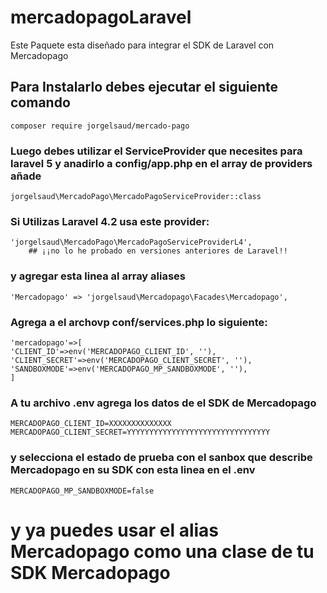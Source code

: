 # mercadopagoLaravel
Este Paquete esta diseñado para integrar el SDK de Laravel con Mercadopago
## Para Instalarlo debes ejecutar el siguiente comando
    composer require jorgelsaud/mercado-pago
### Luego debes utilizar el ServiceProvider que necesites para laravel 5 y anadirlo a config/app.php en el array de providers añade
    jorgelsaud\MercadoPago\MercadoPagoServiceProvider::class
### Si Utilizas Laravel 4.2 usa este provider:
    'jorgelsaud\MercadoPago\MercadoPagoServiceProviderL4',
        ## ¡¡no lo he probado en versiones anteriores de Laravel!!
### y agregar esta linea al array aliases 
    'Mercadopago' => 'jorgelsaud\Mercadopago\Facades\Mercadopago',

### Agrega a el archovp conf/services.php lo siguiente:
	'mercadopago'=>[
	'CLIENT_ID'=>env('MERCADOPAGO_CLIENT_ID', ''),
	'CLIENT_SECRET'=>env('MERCADOPAGO_CLIENT_SECRET', ''),
	'SANDBOXMODE'=>env('MERCADOPAGO_MP_SANDBOXMODE', ''),
	]
### A tu archivo .env agrega los datos de el SDK de Mercadopago
    MERCADOPAGO_CLIENT_ID=XXXXXXXXXXXXXX
    MERCADOPAGO_CLIENT_SECRET=YYYYYYYYYYYYYYYYYYYYYYYYYYYYYYYY
### y selecciona el estado de prueba con el sanbox que describe Mercadopago en su SDK con esta linea en el .env
    MERCADOPAGO_MP_SANDBOXMODE=false
# y ya puedes usar el alias Mercadopago como una clase de tu SDK Mercadopago